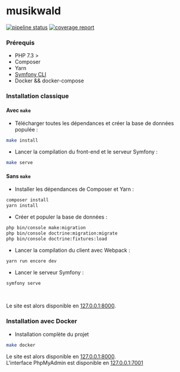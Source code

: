 # musikwald

[![pipeline status](https://gitlab.com/baptistehardy/musikwald/badges/master/pipeline.svg)](https://gitlab.com/baptistehardy/musikwald/commits/master)
[![coverage report](https://gitlab.com/baptistehardy/musikwald/badges/master/coverage.svg)](https://gitlab.com/baptistehardy/musikwald/commits/master)

### Prérequis

- PHP 7.3 >
- Composer
- Yarn
- [Symfony CLI](https://symfony.com/download)
- Docker && docker-compose

### Installation classique

#### Avec `make`

- Télécharger toutes les dépendances et créer la base de données populée :

```bash
make install
```

- Lancer la compilation du front-end et le serveur Symfony :
```bash
make serve
```

#### Sans `make`

- Installer les dépendances de Composer et Yarn :

```bash
composer install
yarn install
```

- Créer et populer la base de données :

```bash
php bin/console make:migration
php bin/console doctrine:migration:migrate
php bin/console doctrine:fixtures:load
```

- Lancer la compilation du client avec Webpack :
```bash
yarn run encore dev
```

- Lancer le serveur Symfony :
```bash
symfony serve
```

<br/>

Le site est alors disponible en [127.0.0.1:8000](http://127.0.0.1:8000).

### Installation avec Docker

- Installation complète du projet 

```bash
make docker
```

Le site est alors disponible en [127.0.0.1:8000](http://127.0.0.1:8000).<br />
L'interface PhpMyAdmin est disponible en [127.0.0.1:7001](http://127.0.0.1:7001)
